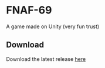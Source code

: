 # FNAF-69

A game made on Unity (very fun trust)
## Download
Download the latest release [here](https://github.com/Exenifix/FNAF-69/blob/master/Builds/Android/com.exenifix.fnaf69-1.2.1.apk)
